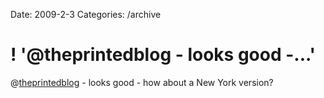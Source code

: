 Date: 2009-2-3
Categories: /archive

# ! '@theprintedblog - looks good -...'

@<a href="http://twitter.com/theprintedblog">theprintedblog</a> - looks good - how about a New York version?
